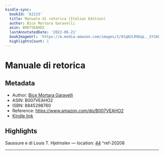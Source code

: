 ```yaml
---
kindle-sync:
  bookId: '62133'
  title: Manuale di retorica (Italian Edition)
  author: Bice Mortara Garavelli
  asin: B007VEAHO2
  lastAnnotatedDate: '2022-06-21'
  bookImageUrl: 'https://m.media-amazon.com/images/I/91qNJLR9GqL._SY160.jpg'
  highlightsCount: 1
---
```

# Manuale di retorica
## Metadata
* Author: [Bice Mortara Garavelli](https://www.amazon.comundefined)
* ASIN: B007VEAHO2
* ISBN: 8845298760
* Reference: https://www.amazon.com/dp/B007VEAHO2
* [Kindle link](kindle://book?action=open&asin=B007VEAHO2)

## Highlights
Saussure e di Louis T. Hjelmslev — location: [44](kindle://book?action=open&asin=B007VEAHO2&location=44) ^ref-20208

---
